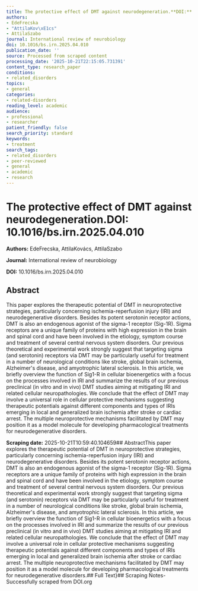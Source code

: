 ```yaml
---
title: The protective effect of DMT against neurodegeneration.**DOI:** 10.1016/bs.irn.2025.04.010
authors:
- EdeFrecska
- "AttilaKov\xE1cs"
- AttilaSzabo
journal: International review of neurobiology
doi: 10.1016/bs.irn.2025.04.010
publication_date: ''
source: Processed from scraped content
processing_date: '2025-10-21T22:15:05.731391'
content_type: research_paper
conditions:
- related_disorders
topics:
- general
categories:
- related-disorders
reading_level: academic
audience:
- professional
- researcher
patient_friendly: false
search_priority: standard
keywords:
- treatment
search_tags:
- related_disorders
- peer-reviewed
- general
- academic
- research
---
```


# The protective effect of DMT against neurodegeneration.**DOI:** 10.1016/bs.irn.2025.04.010

**Authors:** EdeFrecska, AttilaKovács, AttilaSzabo

**Journal:** International review of neurobiology

**DOI:** 10.1016/bs.irn.2025.04.010

## Abstract

This paper explores the therapeutic potential of DMT in neuroprotective strategies, particularly concerning ischemia-reperfusion injury (IRI) and neurodegenerative disorders. Besides its potent serotonin receptor actions, DMT is also an endogenous agonist of the sigma-1 receptor (Sig-1R). Sigma receptors are a unique family of proteins with high expression in the brain and spinal cord and have been involved in the etiology, symptom course and treatment of several central nervous system disorders. Our previous theoretical and experimental work strongly suggest that targeting sigma (and serotonin) receptors via DMT may be particularly useful for treatment in a number of neurological conditions like stroke, global brain ischemia, Alzheimer's disease, and amyotrophic lateral sclerosis. In this article, we briefly overview the function of Sig1-R in cellular bioenergetics with a focus on the processes involved in IRI and summarize the results of our previous preclinical (in vitro and in vivo) DMT studies aiming at mitigating IRI and related cellular neuropathologies. We conclude that the effect of DMT may involve a universal role in cellular protective mechanisms suggesting therapeutic potentials against different components and types of IRIs emerging in local and generalized brain ischemia after stroke or cardiac arrest. The multiple neuroprotective mechanisms facilitated by DMT may position it as a model molecule for developing pharmacological treatments for neurodegenerative disorders.

**Scraping date:** 2025-10-21T10:59:40.104659## AbstractThis paper explores the therapeutic potential of DMT in neuroprotective strategies, particularly concerning ischemia-reperfusion injury (IRI) and neurodegenerative disorders. Besides its potent serotonin receptor actions, DMT is also an endogenous agonist of the sigma-1 receptor (Sig-1R). Sigma receptors are a unique family of proteins with high expression in the brain and spinal cord and have been involved in the etiology, symptom course and treatment of several central nervous system disorders. Our previous theoretical and experimental work strongly suggest that targeting sigma (and serotonin) receptors via DMT may be particularly useful for treatment in a number of neurological conditions like stroke, global brain ischemia, Alzheimer's disease, and amyotrophic lateral sclerosis. In this article, we briefly overview the function of Sig1-R in cellular bioenergetics with a focus on the processes involved in IRI and summarize the results of our previous preclinical (in vitro and in vivo) DMT studies aiming at mitigating IRI and related cellular neuropathologies. We conclude that the effect of DMT may involve a universal role in cellular protective mechanisms suggesting therapeutic potentials against different components and types of IRIs emerging in local and generalized brain ischemia after stroke or cardiac arrest. The multiple neuroprotective mechanisms facilitated by DMT may position it as a model molecule for developing pharmacological treatments for neurodegenerative disorders.## Full Text}## Scraping Notes- Successfully scraped from DOI.org